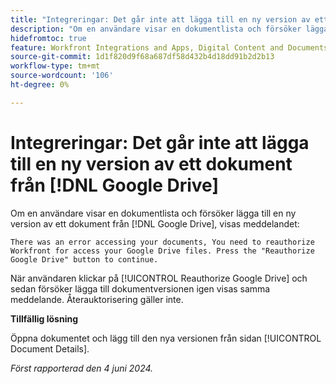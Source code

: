 ```yaml
---
title: "Integreringar: Det går inte att lägga till en ny version av ett dokument från  [!DNL Google Drive]"
description: "Om en användare visar en dokumentlista och försöker lägga till en ny version av ett dokument från  [!DNL Google Drive] visas ett meddelande. Det finns en lösning."
hidefromtoc: true
feature: Workfront Integrations and Apps, Digital Content and Documents
source-git-commit: 1d1f820d9f68a687df58d432b4d18dd91b2d2b13
workflow-type: tm+mt
source-wordcount: '106'
ht-degree: 0%

---
```



# Integreringar: Det går inte att lägga till en ny version av ett dokument från [!DNL Google Drive]

Om en användare visar en dokumentlista och försöker lägga till en ny version av ett dokument från [!DNL Google Drive], visas meddelandet:

`There was an error accessing your documents, You need to reauthorize Workfront for access your Google Drive files. Press the "Reauthorize Google Drive" button to continue.`

När användaren klickar på [!UICONTROL Reauthorize Google Drive] och sedan försöker lägga till dokumentversionen igen visas samma meddelande. Återauktorisering gäller inte.

**Tillfällig lösning**

Öppna dokumentet och lägg till den nya versionen från sidan [!UICONTROL Document Details].

_Först rapporterad den 4 juni 2024._
